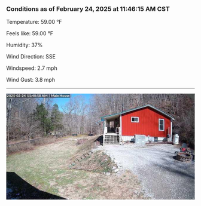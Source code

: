 ### Conditions as of February 24, 2025 at 11:46:15 AM CST 

Temperature: 59.00 &deg;F

Feels like: 59.00 &deg;F

Humidity: 37%

Wind Direction: SSE

Windspeed: 2.7 mph

Wind Gust: 3.8 mph

---

<img src="./images/latest.jpeg"/>

